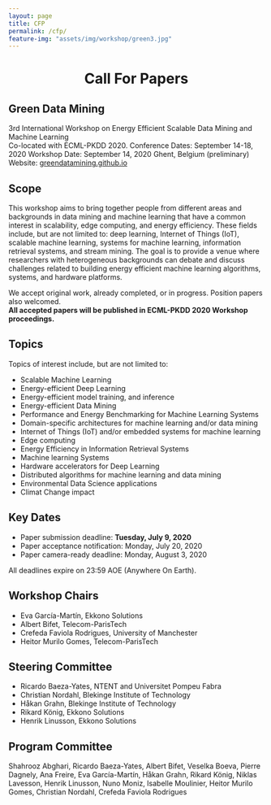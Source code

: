 ```yaml
---
layout: page
title: CFP
permalink: /cfp/
feature-img: "assets/img/workshop/green3.jpg"
---
```

<h1 style="text-align: center">Call For Papers</h1>

## Green Data Mining
3rd International Workshop on Energy Efficient Scalable Data Mining and Machine Learning  
Co-located with ECML-PKDD 2020.
Conference Dates: September 14-18, 2020
Workshop Date: September 14, 2020 Ghent, Belgium (preliminary)
Website: [greendatamining.github.io](https://greendatamining.github.io)    


## Scope

This workshop aims to bring together people from different areas and backgrounds in data mining and machine learning that have a common interest in scalability, edge computing, and energy efficiency.
These fields include, but are not limited to: deep learning, Internet of Things (IoT), scalable machine learning, systems for machine learning, information retrieval systems, and stream mining.
The goal is to provide a venue where researchers with heterogeneous backgrounds can debate and discuss challenges related to building energy efficient machine learning algorithms, systems, and hardware platforms.  

We accept original work, already completed, or in progress. Position papers also welcomed.  
**All accepted papers will be published in ECML-PKDD 2020 Workshop proceedings.**


## Topics

Topics of interest include, but are not limited to:

* Scalable Machine Learning
* Energy-efficient Deep Learning
* Energy-efficient model training, and inference
* Energy-efficient Data Mining
* Performance and Energy Benchmarking for Machine Learning Systems
* Domain-specific architectures for machine learning and/or data mining
* Internet of Things (IoT) and/or embedded systems for machine learning
* Edge computing
* Energy Efficiency in Information Retrieval Systems
* Machine learning Systems
* Hardware accelerators for Deep Learning
* Distributed algorithms for machine learning and data mining
* Environmental Data Science applications
* Climat Change impact

##  Key Dates

* Paper submission deadline: <strong> Tuesday, July 9, 2020 </strong>
* Paper acceptance notification: Monday, July 20, 2020
* Paper camera-ready deadline: Monday, August 3, 2020

All deadlines expire on 23:59 AOE (Anywhere On Earth).

## Workshop Chairs

* Eva García-Martín, Ekkono Solutions
* Albert Bifet, Telecom-ParisTech
* Crefeda Faviola Rodrigues, University of Manchester
* Heitor Murilo Gomes, Telecom-ParisTech

## Steering Committee

* Ricardo Baeza-Yates, NTENT and Universitet Pompeu Fabra
* Christian Nordahl,  Blekinge Institute of Technology
* Håkan Grahn, Blekinge Institute of Technology
* Rikard König, Ekkono Solutions
* Henrik Linusson, Ekkono Solutions

## Program Committee
Shahrooz Abghari, Ricardo Baeza-Yates, Albert Bifet, Veselka Boeva, Pierre Dagnely, Ana Freire, Eva García-Martín, Håkan Grahn, Rikard König, Niklas Lavesson, Henrik Linusson, Nuno Moniz, Isabelle Moulinier, Heitor Murilo Gomes, Christian Nordahl, Crefeda Faviola Rodrigues
